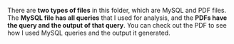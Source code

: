 There are **two types of files** in this folder, which are MySQL and PDF files. The **MySQL file has all queries** that I used for analysis,
and the **PDFs have the query and the output of that query**. You can check out the PDF to see how I used MySQL queries and
the output it generated.
